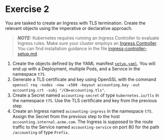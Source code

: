 # Exercise 2

You are tasked to create an Ingress with TLS termination. Create the relevant objects using the imperative or declarative approach.

> **_NOTE:_** Kubernetes requires running an Ingress Controller to evaluate Ingress rules. Make sure your cluster employs an [Ingress Controller](https://kubernetes.io/docs/concepts/services-networking/ingress-controllers/). You can find installation guidance in the file [ingress-controller-setup.md](./ingress-controller-setup.md).

1. Create the objects defined by the YAML manifest [`setup.yaml`](./setup.yaml). You will end up with a Deployment, multiple Pods, and a Service in the namespace `t75`.
2. Generate a TLS certificate and key using OpenSSL with the command `openssl req -nodes -new -x509 -keyout accounting.key -out accounting.crt -subj "/CN=accounting.tls"`.
3. Create a Secret named `accounting-secret` of type `kubernetes.io/tls` in the namespace `t75`. Use the TLS certificate and key from the previous step.
4. Create an Ingress named `accounting-ingress` in the namespace `t75`. Assign the Secret from the previous step to the host `accounting.internal.acme.com`. The Ingress is supposed to the route traffic to the Service named `accounting-service` on port 80 for the path `/accounting` of type `Prefix`.
